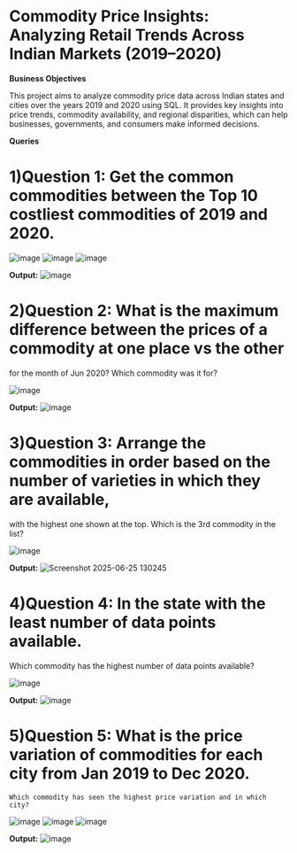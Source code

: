 # Commodity Price Insights: Analyzing Retail Trends Across Indian Markets (2019–2020)

**Business Objectives**

This project aims to analyze commodity price data across Indian states and cities over the years 2019 and 2020 using SQL. It provides key insights into price trends, commodity availability, and regional disparities, which can help businesses, governments, and consumers make informed decisions.

**Queries**

# 1)Question 1: Get the common commodities between the Top 10 costliest commodities of 2019 and 2020.

![image](https://github.com/user-attachments/assets/9746d996-40f0-4aae-b86c-21bfdc0e088b)
![image](https://github.com/user-attachments/assets/9d0156f0-0482-4555-8c96-c0b4f2bb9901)
![image](https://github.com/user-attachments/assets/98959603-efb1-433a-a504-5edc8afe1a5a)

**Output:**
![image](https://github.com/user-attachments/assets/66904f46-2c96-406e-8493-7de053e5c5db)

# 2)Question 2: What is the maximum difference between the prices of a commodity at one place vs the other 
for the month of Jun 2020? Which commodity was it for?

![image](https://github.com/user-attachments/assets/4eef909b-f5d5-4c94-b920-9d57d341c5d0)

**Output:**
![image](https://github.com/user-attachments/assets/43796bdb-04ea-4220-ac27-ffef5df5fdda)

# 3)Question 3: Arrange the commodities in order based on the number of varieties in which they are available, 
with the highest one shown at the top. Which is the 3rd commodity in the list?

![image](https://github.com/user-attachments/assets/f8c2daba-3c9b-4115-bfb1-642567ea4124)

**Output:**
![Screenshot 2025-06-25 130245](https://github.com/user-attachments/assets/6ef26c5b-3b1c-4a1b-9445-80465d9ab091)

# 4)Question 4: In the state with the least number of data points available. 
Which commodity has the highest number of data points available?

![image](https://github.com/user-attachments/assets/498fe8ff-f472-47a3-8078-034f3fa28aae)

**Output:**
![image](https://github.com/user-attachments/assets/5d09ffb5-9b18-49fd-9ebb-e554739a16a8)

# 5)Question 5: What is the price variation of commodities for each city from Jan 2019 to Dec 2020. 
	Which commodity has seen the highest price variation and in which city?

![image](https://github.com/user-attachments/assets/589033e3-f255-4513-8b2c-ea76bfbaecdc)
![image](https://github.com/user-attachments/assets/292c550f-4e14-4a89-809c-d51f96c14301)
![image](https://github.com/user-attachments/assets/c83aba53-b377-4b74-8206-28db62294b92)

**Output:**
![image](https://github.com/user-attachments/assets/695215e0-ff22-40cc-b2a3-7e34e1947155)













